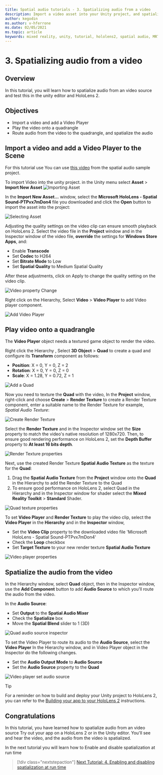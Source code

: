 ```yaml
---
title: Spatial audio tutorials - 3. Spatializing audio from a video
description: Import a video asset into your Unity project, and spatialize the audio from the video.
author: kegodin
ms.author: v-hferrone
ms.date: 02/05/2021
ms.topic: article
keywords: mixed reality, unity, tutorial, hololens2, spatial audio, MRTK, mixed reality toolkit, UWP, Windows 10, HRTF, head-related transfer function, reverb, Microsoft Spatializer, video importing, Video Player
---
```


# 3. Spatializing audio from a video

## Overview

In this tutorial, you will learn how to spatialize audio from an video source and test this in the unity editor and HoloLens 2.

## Objectives

* Import a video and add a Video Player
* Play the video onto a quadrangle
* Route audio from the video to the quadrangle, and spatialize the audio

## Import a video and add a Video Player to the Scene

For this tutorial use You can use [this video](https://github.com/microsoft/spatialaudio-unity/blob/develop/Samples/MicrosoftSpatializerSample/Assets/Microsoft%20HoloLens%20-%20Spatial%20Sound-PTPvx7mDon4.mp4?raw=true) from the spatial audio sample project.

To import Video into the unity project. in the Unity menu select **Asset** > **Import New Asset**
![Importing Asset](images/spatial-audio/spatial-audio-03-section1-step1-1.png)

In the **Import New Asset...** window, select the **Microsoft HoloLens - Spatial Sound-PTPvx7mDon4** file you downloaded and click the **Open** button to import the asset into the project:

![Selecting Asset](images/spatial-audio/spatial-audio-03-section1-step1-2.png)

Adjusting the quality settings on the video clip can ensure smooth playback on HoloLens 2. Select the video file in the **Project** window and in the Inspector window of the video file, **override** the settings for **Windows Store Apps**, and:

* Enable **Transcode**
* Set **Codec** to H264
* Set **Bitrate Mode** to Low
* Set **Spatial Quality** to Medium Spatial Quality

After these adjustments, click on Apply to change the quality setting on the video clip.

![Video property Change](images/spatial-audio/spatial-audio-03-section1-step1-3.png)

Right click on the Hierarchy, Select **Video** > **Video Player** to add Video player component.

![Add Video Player](images/spatial-audio/spatial-audio-03-section1-step1-4.png)

## Play video onto a quadrangle

The **Video Player** object needs a textured game object to render the video.

Right click the Hierarchy , Select **3D Object** > **Quad** to create a quad and configure its **Transform** component as follows:

* **Position**: X = 0, Y = 0, Z = 2
* **Rotation**: X = 0, Y = 0, Z = 0
* **Scale**: X = 1.28, Y = 0.72, Z = 1

![Add a Quad](images/spatial-audio/spatial-audio-03-section2-step1-1.png)

Now you need to texture the **Quad** with the video,
 In the **Project** window, right-click and choose **Create** > **Render Texture** to create a Render Texture component, enter a suitable name to the Render Texture for example, _Spatial Audio Texture_:

![Create Render Texture](images/spatial-audio/spatial-audio-03-section2-step1-2.png)

Select the **Render Texture** and in the Inspector window set the **Size** property to match the video's native resolution of 1280x720. Then, to ensure good rendering performance on HoloLens 2, set the **Depth Buffer** property to **At least 16 bits depth**.

![Render Texture properties](images/spatial-audio/spatial-audio-03-section2-step1-3.png)

Next, use the created Render Texture **Spatial Audio Texture** as the texture for the **Quad**:

1. Drag the **Spatial Audio Texture** from the **Project** window onto the **Quad** in the Hierarchy to add the Render Texture to the Quad
2. To ensure good performance on HoloLens 2, select Quad in the Hierarchy and in the Inspector window for shader select the **Mixed Reality Toolkit** > **Standard** Shader.

![Quad texture properties](images/spatial-audio/spatial-audio-03-section2-step1-4.png)

To set **Video Player** and **Render Texture** to play the video clip, select the **Video Player** in the **Hierarchy** and in the **Inspector** window,

* Set the **Video Clip** property to the downloaded video file 'Microsoft HoloLens - Spatial Sound-PTPvx7mDon4'
* Check the **Loop** checkbox
* Set **Target Texture** to your new render texture **Spatial Audio Texture**

![Video player properties](images/spatial-audio/spatial-audio-03-section2-step1-5.png)

## Spatialize the audio from the video

In the Hierarchy window, select **Quad** object, then in the Inspector window, use the **Add Component** button to add **Audio Source** to which you'll route the audio from the video.

In the **Audio Source**:

* Set **Output** to the **Spatial Audio Mixer**
* Check the **Spatialize** box
* Move the **Spatial Blend** slider to 1 (3D)

![Quad audio source inspector](images/spatial-audio/spatial-audio-03-section3-step1-1.png)

To set the Video Player to route its audio to the **Audio Source**, select the **Video Player** In the Hierarchy window, and in Video Player object in the Inspector do the following changes.

* Set the **Audio Output Mode** to **Audio Source**
* Set the **Audio Source** property to the **Quad**

![Video player set audio source](images/spatial-audio/spatial-audio-03-section3-step1-2.png)

> [!TIP]
> For a reminder on how to build and deploy your Unity project to HoloLens 2, you can refer to the [Building your app to your HoloLens 2](mr-learning-base-02.md#building-your-application-to-your-hololens-2) instructions.

## Congratulations

In this tutorial, you have learned how to spatialize audio from an video source Try out your app on a HoloLens 2 or in the Unity editor. You'll see and hear the video, and the audio from the video is spatialized.

In the next tutorial you will learn how to Enable and disable spatialization at run time

> [!div class="nextstepaction"]
> [Next Tutorial: 4. Enabling and disabling spatialization at run time](unity-spatial-audio-ch4.md)
